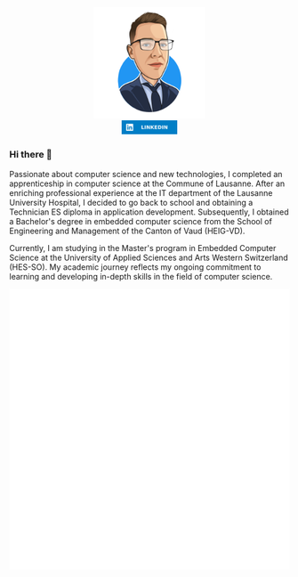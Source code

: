 
<div id="header" align="center">
  <img src="images/KevinCartoonTransparentR.png" width="200"/>
</div>

<div id="linkedin" align="center">
  <a href="https://www.linkedin.com/in/kevin-jordil/">
    <img src="images/LinkedIn-blue.svg" width="100"/>
  </a>
</div>

### Hi there 👋

Passionate about computer science and new technologies, I completed an apprenticeship in computer science at the Commune of Lausanne. After an enriching professional experience at the IT department of the Lausanne University Hospital, I decided to go back to school and obtaining a Technician ES diploma in application development. Subsequently, I obtained a Bachelor's degree in embedded computer science from the School of Engineering and Management of the Canton of Vaud (HEIG-VD).

Currently, I am studying in the Master's program in Embedded Computer Science at the University of Applied Sciences and Arts Western Switzerland (HES-SO). My academic journey reflects my ongoing commitment to learning and developing in-depth skills in the field of computer science.

<div id="linkedin" align="center">
    <img src="images/detect-mode.svg"/>
</div>

